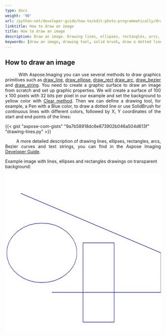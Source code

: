```yaml
---
type: docs
weight: '90'
url: /python-net/developer-guide/how-to/edit-photo-programmatically/draw-image
linktitle: How to draw an image
title: How to draw an image
description: Draw an image. Drawing lines, ellipses, rectangles, arcs, Bezier curves and strings.
keywords: [draw an image, drawing tool, solid brush, draw a dotted line]
---
```


## How to draw an image

<p align='justify'>
&nbsp;&nbsp;&nbsp;&nbsp;&nbsp;&nbsp;&nbsp;&nbsp;
With Aspose.Imaging you can use several methods to draw graphics primitives such as
<a href="https://reference.aspose.com/imaging/python-net/aspose.imaging/graphics/#draw_line_pen_x1_y1_x2_y2_104">draw_line</a>,
<a href="https://reference.aspose.com/imaging/python-net/aspose.imaging/graphics/#draw_ellipse_pen_rect_40">draw_ellipse</a>,
<a href="https://reference.aspose.com/imaging/python-net/aspose.imaging/graphics/#draw_rect_pen_x_y_width_height_124">draw_rect</a>
<a href="https://reference.aspose.com/imaging/python-net/aspose.imaging/graphics/#draw_arc_pen_x_y_width_height_start_angle_sweep_angle_5">draw_arc</a>,
<a href="https://reference.aspose.com/imaging/python-net/aspose.imaging/graphics/#draw_bezier_pen_pt1_pt2_pt3_pt4_11">draw_bezier</a> and
<a href="https://reference.aspose.com/imaging/python-net/aspose.imaging/graphics/#draw_string_s_font_brush_layout_rectangle_132">draw_string</a>.
You need to create a graphic surface to draw an image from scratch and set up graphic properties. We will create a surface of 100 x 100 pixels with 32 bits per pixel in our example and set the background to yellow color with <a href="https://reference.aspose.com/imaging/python-net/aspose.imaging/graphics/#clear_color_1">Clear method</a>. Then we can define a drawing tool, for example, a Pen with a Blue color, to draw a dotted line or use SolidBrush for continuous lines with different colors, followed by X, Y coordinates of the start and end points of the lines:
</p>

{{< gist "aspose-com-gists" "9a7b58918dc6e873902b046a504d613f" "drawing-lines.py" >}}

<p align='justify'>
&nbsp;&nbsp;&nbsp;&nbsp;&nbsp;&nbsp;&nbsp;&nbsp;
A more detailed description of drawing lines, ellipses, rectangles, arcs, Bezier curves and text strings, you can find in the Aspose Imaging <a href="https://docs.aspose.com/imaging/python-net/drawing-images/">Developer Guide</a>.
</p>

Example image with lines, ellipses and rectangles drawings on transparent background:

<img src="../images/draw_lines_ellipses_rectangles.webp" alt="image with lines, ellipses and rectangles drawings" width="640" height="512"/>
